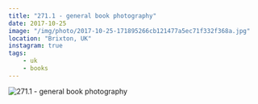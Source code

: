 ```yaml
---
title: "271.1 - general book photography"
date: 2017-10-25
image: "/img/photo/2017-10-25-171895266cb121477a5ec71f332f368a.jpg"
location: "Brixton, UK"
instagram: true
tags:
	- uk
	- books
---
```


![271.1 - general book photography](/img/photo/2017-10-25-171895266cb121477a5ec71f332f368a.jpg)
